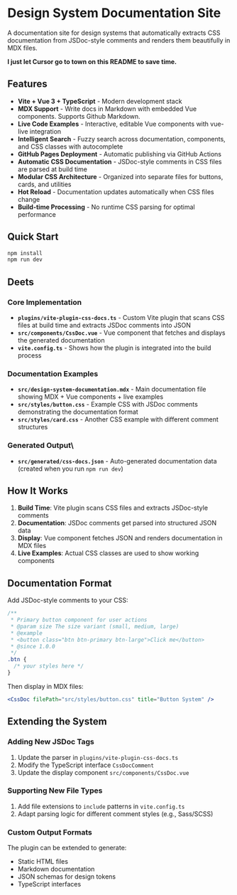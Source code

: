 # Design System Documentation Site

A documentation site for design systems that automatically extracts CSS documentation from JSDoc-style comments and renders them beautifully in MDX files.

**I just let Cursor go to town on this README to save time.**

## Features

* **Vite + Vue 3 + TypeScript** - Modern development stack
* **MDX Support** - Write docs in Markdown with embedded Vue components.  Supports Github Markdown.
* **Live Code Examples** - Interactive, editable Vue components with vue-live integration
* **Intelligent Search** - Fuzzy search across documentation, components, and CSS classes with autocomplete
* **GitHub Pages Deployment** - Automatic publishing via GitHub Actions
* **Automatic CSS Documentation** - JSDoc-style comments in CSS files are parsed at build time
* **Modular CSS Architecture** - Organized into separate files for buttons, cards, and utilities
* **Hot Reload** - Documentation updates automatically when CSS files change
* **Build-time Processing** - No runtime CSS parsing for optimal performance

## Quick Start

```bash
npm install
npm run dev
```

## Deets

### Core Implementation

- **`plugins/vite-plugin-css-docs.ts`** - Custom Vite plugin that scans CSS files at build time and extracts JSDoc comments into JSON
- **`src/components/CssDoc.vue`** - Vue component that fetches and displays the generated documentation
- **`vite.config.ts`** - Shows how the plugin is integrated into the build process

### Documentation Examples

- **`src/design-system-documentation.mdx`** - Main documentation file showing MDX + Vue components + live examples
- **`src/styles/button.css`** - Example CSS with JSDoc comments demonstrating the documentation format
- **`src/styles/card.css`** - Another CSS example with different comment structures

### Generated Output\

- **`src/generated/css-docs.json`** - Auto-generated documentation data (created when you run `npm run dev`)

## How It Works

1. **Build Time**: Vite plugin scans CSS files and extracts JSDoc-style comments
2. **Documentation**: JSDoc comments get parsed into structured JSON data
3. **Display**: Vue component fetches JSON and renders documentation in MDX files
4. **Live Examples**: Actual CSS classes are used to show working components

## Documentation Format

Add JSDoc-style comments to your CSS:

```css
/**
 * Primary button component for user actions
 * @param size The size variant (small, medium, large)
 * @example
 * <button class="btn btn-primary btn-large">Click me</button>
 * @since 1.0.0
 */
.btn {
  /* your styles here */
}
```

Then display in MDX files:

```jsx
<CssDoc filePath="src/styles/button.css" title="Button System" />
```

## Extending the System

### Adding New JSDoc Tags

1. Update the parser in `plugins/vite-plugin-css-docs.ts`
2. Modify the TypeScript interface `CssDocComment`
3. Update the display component `src/components/CssDoc.vue`

### Supporting New File Types

1. Add file extensions to `include` patterns in `vite.config.ts`
2. Adapt parsing logic for different comment styles (e.g., Sass/SCSS)

### Custom Output Formats

The plugin can be extended to generate:
- Static HTML files
- Markdown documentation
- JSON schemas for design tokens
- TypeScript interfaces
